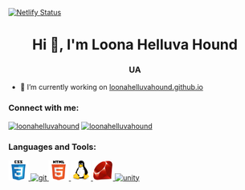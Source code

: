 [![Netlify Status](https://api.netlify.com/api/v1/badges/a3b1d896-1a9e-4c96-92a9-7ce8ac420339/deploy-status)](https://app.netlify.com/sites/youthful-pare-4a0b7d/deploys)
<h1 align="center">Hi 👋, I'm Loona Helluva Hound</h1>
<h3 align="center">UA</h3>

- 🔭 I’m currently working on [loonahelluvahound.github.io](https://github.com/loonahelluvahound/loonahelluvahound.github.io)

<h3 align="left">Connect with me:</h3>
<p align="left">
<a href="https://fb.com/loonahelluvahound" target="blank"><img align="center" src="https://raw.githubusercontent.com/rahuldkjain/github-profile-readme-generator/master/src/images/icons/Social/facebook.svg" alt="loonahelluvahound" height="30" width="40" /></a>
<a href="https://instagram.com/loonahelluvahound" target="blank"><img align="center" src="https://raw.githubusercontent.com/rahuldkjain/github-profile-readme-generator/master/src/images/icons/Social/instagram.svg" alt="loonahelluvahound" height="30" width="40" /></a>
</p>

<h3 align="left">Languages and Tools:</h3>
<p align="left"> <a href="https://www.w3schools.com/css/" target="_blank" rel="noreferrer"> <img src="https://raw.githubusercontent.com/devicons/devicon/master/icons/css3/css3-original-wordmark.svg" alt="css3" width="40" height="40"/> </a> <a href="https://git-scm.com/" target="_blank" rel="noreferrer"> <img src="https://www.vectorlogo.zone/logos/git-scm/git-scm-icon.svg" alt="git" width="40" height="40"/> </a> <a href="https://www.w3.org/html/" target="_blank" rel="noreferrer"> <img src="https://raw.githubusercontent.com/devicons/devicon/master/icons/html5/html5-original-wordmark.svg" alt="html5" width="40" height="40"/> </a> <a href="https://www.linux.org/" target="_blank" rel="noreferrer"> <img src="https://raw.githubusercontent.com/devicons/devicon/master/icons/linux/linux-original.svg" alt="linux" width="40" height="40"/> </a> <a href="https://www.ruby-lang.org/en/" target="_blank" rel="noreferrer"> <img src="https://raw.githubusercontent.com/devicons/devicon/master/icons/ruby/ruby-original.svg" alt="ruby" width="40" height="40"/> </a> <a href="https://unity.com/" target="_blank" rel="noreferrer"> <img src="https://www.vectorlogo.zone/logos/unity3d/unity3d-icon.svg" alt="unity" width="40" height="40"/> </a> </p>

